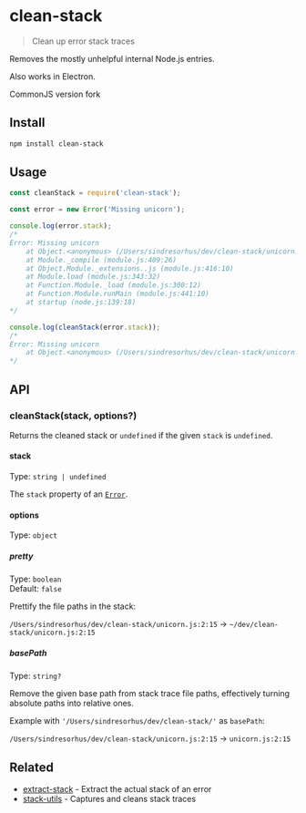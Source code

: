 # clean-stack

> Clean up error stack traces

Removes the mostly unhelpful internal Node.js entries.

Also works in Electron.

CommonJS version fork

## Install

```bash
npm install clean-stack
```

## Usage

```js
const cleanStack = require('clean-stack');

const error = new Error('Missing unicorn');

console.log(error.stack);
/*
Error: Missing unicorn
    at Object.<anonymous> (/Users/sindresorhus/dev/clean-stack/unicorn.js:2:15)
    at Module._compile (module.js:409:26)
    at Object.Module._extensions..js (module.js:416:10)
    at Module.load (module.js:343:32)
    at Function.Module._load (module.js:300:12)
    at Function.Module.runMain (module.js:441:10)
    at startup (node.js:139:18)
*/

console.log(cleanStack(error.stack));
/*
Error: Missing unicorn
    at Object.<anonymous> (/Users/sindresorhus/dev/clean-stack/unicorn.js:2:15)
*/
```

## API

### cleanStack(stack, options?)

Returns the cleaned stack or `undefined` if the given `stack` is `undefined`.

#### stack

Type: `string | undefined`

The `stack` property of an [`Error`](https://github.com/microsoft/TypeScript/blob/eac073894b172ec719ca7f28b0b94fc6e6e7d4cf/lib/lib.es5.d.ts#L972-L976).

#### options

Type: `object`

##### pretty

Type: `boolean`\
Default: `false`

Prettify the file paths in the stack:

`/Users/sindresorhus/dev/clean-stack/unicorn.js:2:15` → `~/dev/clean-stack/unicorn.js:2:15`

##### basePath

Type: `string?`

Remove the given base path from stack trace file paths, effectively turning absolute paths into relative ones.

Example with `'/Users/sindresorhus/dev/clean-stack/'` as `basePath`:

`/Users/sindresorhus/dev/clean-stack/unicorn.js:2:15` → `unicorn.js:2:15`

## Related

- [extract-stack](https://github.com/sindresorhus/extract-stack) - Extract the actual stack of an error
- [stack-utils](https://github.com/tapjs/stack-utils) - Captures and cleans stack traces
